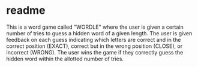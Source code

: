 # readme
This is a word game called "WORDLE" where the user is given a certain number of tries to guess a hidden word of a given length. The user is given feedback on each guess indicating which letters are correct and in the correct position (EXACT), correct but in the wrong position (CLOSE), or incorrect (WRONG). The user wins the game if they correctly guess the hidden word within the allotted number of tries.
